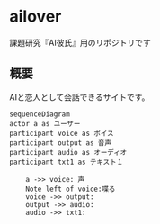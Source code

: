 # ailover
課題研究『AI彼氏』用のリポジトリです

## 概要
AIと恋人として会話できるサイトです。


```mermaid
sequenceDiagram
actor a as ユーザー
participant voice as ボイス
participant output as 音声
participant audio as オーディオ
participant txt1 as テキスト１

    a ->> voice: 声
    Note left of voice:喋る
    voice ->> output: 
    output ->> audio: 
    audio ->> txt1: 

    

```